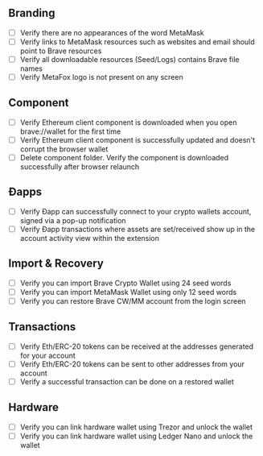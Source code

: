 
## Branding

- [ ] Verify there are no appearances of the word MetaMask
- [ ] Verify links to MetaMask resources such as websites and email should point to Brave resources
- [ ] Verify all downloadable resources (Seed/Logs) contains Brave file names
- [ ] Verify MetaFox logo is not present on any screen

## Component

- [ ] Verify Ethereum client component is downloaded when you open brave://wallet for the first time
- [ ] Verify Ethereum client component is successfully updated and doesn't corrupt the browser wallet
- [ ] Delete component folder. Verify the component is downloaded successfully after browser relaunch

## Ðapps

- [ ] Verify Ðapp can successfully connect to your crypto wallets account, signed via a pop-up notification
- [ ] Verify Ðapp transactions where assets are set/received show up in the account activity view within the extension

## Import & Recovery

- [ ] Verify you can import Brave Crypto Wallet using 24 seed words 
- [ ] Verify you can import MetaMask Wallet using only 12 seed words
- [ ] Verify you can restore Brave CW/MM account from the login screen

## Transactions

- [ ] Verify Eth/ERC-20 tokens can be received at the addresses generated for your account
- [ ] Verify Eth/ERC-20 tokens can be sent to other addresses from your account
- [ ] Verify a successful transaction can be done on a restored wallet

## Hardware

- [ ] Verify you can link hardware wallet using Trezor and unlock the wallet 
- [ ] Verify you can link hardware wallet using Ledger Nano and unlock the wallet